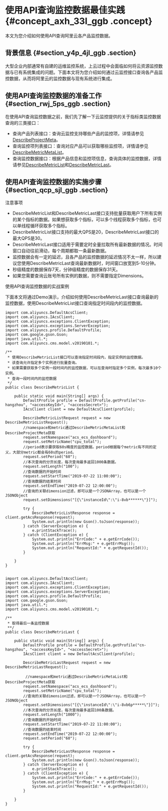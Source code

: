 # 使用API查询监控数据最佳实践 {#concept_axh_33l_ggb .concept}

本文为您介绍如何使用API查询阿里云各产品监控数据。

## 背景信息 {#section_y4p_4jl_ggb .section}

大型企业内部通常有自建的运维监控系统，上云过程中会面临如何将云资源监控数据与已有系统集成的问题。下面本文将为您介绍如何通过云监控接口查询各产品监控数据，从而将阿里云的监控数据与现有系统进行集成。

## 使用API查询监控数据的准备工作 {#section_rwj_5ps_ggb .section}

在使用API查询监控数据之前，我们先了解一下云监控提供的关于指标类监控数据查询的三类接口：

-   查询产品列表接口：查询云监控支持哪些产品的监控项，详情请参见[DescribeProjectMeta](../../../../cn.zh-CN/API参考/云产品时序指标类监控数据/DescribeProjectMeta.md#)。
-   查询监控项列表接口：查询对应产品可以获取哪些监控项，详情请参见[DescribeMetricMetaList](../../../../cn.zh-CN/API参考/云产品时序指标类监控数据/DescribeMetricMetaList.md#)。
-   查询监控数据接口：根据产品信息和监控项信息，查询具体的监控数据，详情请参见[DescribeMetricList](../../../../cn.zh-CN/API参考/云产品时序指标类监控数据/DescribeMetricList.md#)和[DescribeMetricLast](../../../../cn.zh-CN/API参考/云产品时序指标类监控数据/DescribeMetricLast.md#)。

## 使用API查询监控数据的实施步骤 {#section_qcp_sjl_ggb .section}

注意事项

-   DescribeMetricList和DescribeMetricLast接口支持批量获取用户下所有实例的某个指标的数据。如果想获取多个指标，可以多个线程获取多个指标，也可以单线程循环获取多个指标。
-   DescribeMetricList接口支持的最大QPS是20，DescribeMetricLast接口的最大QPS是30。
-   DescribeMetricLast接口适用于需要定时全量拉取所有最新数据的情况。时间窗口自动往前滑动，每个周期都取一条最新数据。
-   监控数据会有一定的延迟，且各产品的监控数据的延迟情况不太一样，所以建议您使用DescribeMetricLast查询最新数据时，时间窗口放宽到5-10分钟。
-   秒级精度的数据保存7天，分钟级精度的数据保存31天。
-   如果您需要查询云账号所有实例的数据，则不需要指定Dimensions。

使用API查询监控数据的实战案例

下面本文将通过Demo演示，介绍如何使用DescribeMetricLast接口查询最新的监控数据，使用DescribeMetricList接口查询指定时间段内的监控数据。

``` {#codeblock_lt7_uyv_77k .language-java}
import com.aliyuncs.DefaultAcsClient;
import com.aliyuncs.IAcsClient;
import com.aliyuncs.exceptions.ClientException;
import com.aliyuncs.exceptions.ServerException;
import com.aliyuncs.profile.DefaultProfile;
import com.google.gson.Gson;
import java.util.*;
import com.aliyuncs.cms.model.v20190101.*;

/**
 * 使用DescribeMetricList接口可以查询指定时间段内，指定实例的监控数据。
 * 该查询允许指定多个实例进行批量查询。
 * 如果需要获取多个实例一段时间内的监控数据，可以在查询时指定多个实例，每次最多10个实例。
 * 查询一段时间内的监控数据
 */
public class DescribeMetricList {

    public static void main(String[] args) {
        DefaultProfile profile = DefaultProfile.getProfile("cn-hangzhou", "<accessKeyId>", "<accessSecret>");
        IAcsClient client = new DefaultAcsClient(profile);

        DescribeMetricListRequest request = new DescribeMetricListRequest();
        //namespace和metric通过DescribeMetricMetaList和DescribeProjectMeta获取
        request.setNamespace("acs_ecs_dashboard");
        request.setMetricName("cpu_total");
        //period表示要获取60s精度的监控数据。period根据每个metric有不同的定义，大部分metric都会有60s的period。
        request.setPeriod("60");
        //本次查询的分页长度，每次查询最多返回1000条数据。
        request.setLength("100");
        //查询数据的开始时间
        request.setStartTime("2019-07-22 11:00:00");
        //查询数据的结束时间
        request.setEndTime("2019-07-22 12:00:00");
        //查询的关联dimension过滤，即可以是一个JSONArray，也可以是一个JSONObject
        request.setDimensions("[{\"instanceId\":\"i-8vb******\"}]");

        try {
            DescribeMetricListResponse response = client.getAcsResponse(request);
            System.out.println(new Gson().toJson(response));
        } catch (ServerException e) {
            e.printStackTrace();
        } catch (ClientException e) {
            System.out.println("ErrCode:" + e.getErrCode());
            System.out.println("ErrMsg:" + e.getErrMsg());
            System.out.println("RequestId:" + e.getRequestId());
        }

    }
}
				
```

``` {#codeblock_d7c_mqp_ynx .language-java}
import com.aliyuncs.DefaultAcsClient;
import com.aliyuncs.IAcsClient;
import com.aliyuncs.exceptions.ClientException;
import com.aliyuncs.exceptions.ServerException;
import com.aliyuncs.profile.DefaultProfile;
import com.google.gson.Gson;
import java.util.*;
import com.aliyuncs.cms.model.v20190101.*;

/**
 * 取得最后一条监控数据
 **/
public class DescribeMetricLast {

    public static void main(String[] args) {
        DefaultProfile profile = DefaultProfile.getProfile("cn-hangzhou", "<accessKeyId>", "<accessSecret>");
        IAcsClient client = new DefaultAcsClient(profile);

        DescribeMetricLastRequest request = new DescribeMetricLastRequest();

         //namespace和metric通过DescribeMetricMetaList和DescribeProjectMeta获取        
        request.setNamespace("acs_ecs_dashboard");
        request.setMetricName("cpu_total");
        //查询的关联dimension过滤，即可以是一个JSONArray，也可以是一个JSONObject
        request.setDimensions("[{\"instanceId\":\"i-8vb6p*****\"}]");
        //本次查询的分页长度，每次查询最多返回100条数据。
        request.setLength("1000");
        //查询数据的开始时间
        request.setStartTime("2019-07-22 11:00:00");
        //查询数据的结束时间
        request.setEndTime("2019-07-22 12:00:00");
        request.setPeriod("60");

        try {
            DescribeMetricLastResponse response = client.getAcsResponse(request);
            System.out.println(new Gson().toJson(response));
        } catch (ServerException e) {
            e.printStackTrace();
        } catch (ClientException e) {
            System.out.println("ErrCode:" + e.getErrCode());
            System.out.println("ErrMsg:" + e.getErrMsg());
            System.out.println("RequestId:" + e.getRequestId());
        }

    }
}               
```

